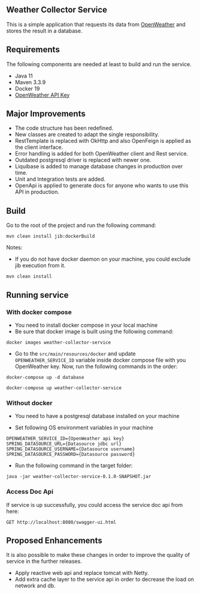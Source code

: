 Weather Collector Service
---

This is a simple application that requests its data from [OpenWeather](https://openweathermap.org/) 
and stores the result in a database. 

## Requirements

The following components are needed at least to build and run the service.
+ Java 11
+ Maven 3.3.9
+ Docker 19
+ [OpenWeather API Key](https://openweathermap.org/appid)

## Major Improvements

+ The code structure has been redefined.
+ New classes are created to adapt the single responsibility.
+ RestTemplate is replaced with OkHttp and also OpenFeign is applied as the client interface.
+ Error handling is added for both OpenWeather client and Rest service.
+ Outdated postgresql driver is replaced with newer one.
+ Liquibase is added to manage database changes in production over time.
+ Unit and Integration tests are added.
+ OpenApi is applied to generate docs for anyone who wants to use this API in production.
 

## Build

Go to the root of the project and run the following command:

```
mvn clean install jib:dockerBuild
```

Notes:

+ If you do not have docker daemon on your machine, you could exclude jib execution from it.
```
mvn clean install 
```

## Running service

### With docker compose

+ You need to install docker compose in your local machine
+ Be sure that docker image is built using the following command:

```
docker images weather-collector-service
```

+ Go to the `src/main/resources/docker` and update `OPENWEATHER_SERVICE_ID` variable inside docker compose file 
with you OpenWeather key. Now, run the following commands in the order:

```
docker-compose up -d database
```
```
docker-compose up weather-collector-service
```

### Without docker

+ You need to have a postgresql database installed on your machine

+ Set following OS environment variables in your machine

```
OPENWEATHER_SERVICE_ID={OpenWeather api key}
SPRING_DATASOURCE_URL={Datasource jdbc url}
SPRING_DATASOURCE_USERNAME={Datasource username}
SPRING_DATASOURCE_PASSWORD={Datasource password}
```
+ Run the following command in the target folder:
```
java -jar weather-collector-service-0.1.0-SNAPSHOT.jar
```

### Access Doc Api

If service is up successfully, you could access the service doc api from here:
```
GET http://localhost:8080/swagger-ui.html
```

## Proposed Enhancements

It is also possible to make these changes in order to improve the quality of service in the further releases.

+ Apply reactive web api and replace tomcat with Netty.
+ Add extra cache layer to the service api in order to decrease the load on network and db.